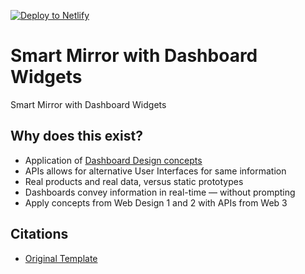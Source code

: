 <a href="https://app.netlify.com/start/deploy?repository=https://github.com/ewuweblab/dashboard-widgets-smart-mirror"><img src="https://www.netlify.com/img/deploy/button.svg" alt="Deploy to Netlify"></a>

# Smart Mirror with Dashboard Widgets
 Smart Mirror with Dashboard Widgets
 
 ## Why does this exist?
* Application of [Dashboard Design concepts](https://dataschool.com/how-to-design-a-dashboard/)
* APIs allows for alternative User Interfaces for same information
* Real products and real data, versus static prototypes
* Dashboards convey information in real-time — without prompting
* Apply concepts from Web Design 1 and 2 with APIs from Web 3
 
 ## Citations
 * [Original Template](https://github.com/ewuweblab/dashboard-widgets-smart-mirror)
 
 
